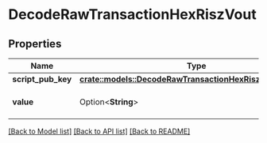 # DecodeRawTransactionHexRiszVout

## Properties

Name | Type | Description | Notes
------------ | ------------- | ------------- | -------------
**script_pub_key** | [**crate::models::DecodeRawTransactionHexRiszScriptPubKey**](DecodeRawTransactionHexRISZ_scriptPubKey.md) |  | 
**value** | Option<**String**> | Defines the specific amount. | [optional]

[[Back to Model list]](../README.md#documentation-for-models) [[Back to API list]](../README.md#documentation-for-api-endpoints) [[Back to README]](../README.md)


